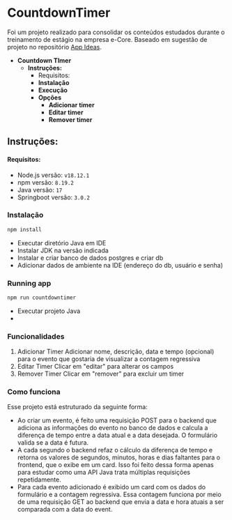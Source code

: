 # CountdownTimer

Foi um projeto realizado para consolidar os conteúdos estudados durante o treinamento de estágio na empresa e-Core.
Baseado em sugestão de projeto no repositório [App Ideas](https://github.com/florinpop17/app-ideas).


- **Countdown TImer**
  - **Instruções:**
      - Requisitos:
    - **Instalação**
    - **Execução**
    - **Opções**
      - **Adicionar timer** 
      - **Editar timer** 
      - **Remover timer**


## **Instruções:**

#### Requisitos:
 - Node.js versão: `v18.12.1`
 - npm versão: `8.19.2`
 - Java versão: `17`
 - Springboot versão: `3.0.2`
  
### **Instalação**

```bash
npm install
```
- Executar diretório Java em IDE
- Instalar JDK na versão indicada
- Instalar e criar banco de dados postgres e criar db
- Adicionar dados de ambiente na IDE (endereço do db, usuário e senha)

### **Running app**

```bash
npm run countdowntimer
```
- Executar projeto Java
- 
 ### **Funcionalidades**

 1. Adicionar Timer
    Adicionar nome, descrição, data e tempo (opcional) para o evento que gostaria de visualizar a contagem regressiva
 3. Editar Timer
    Clicar em "editar" para alterar os campos
 5. Remover Timer
    Clicar em "remover" para excluir um timer

### **Como funciona**

Esse projeto está estruturado da seguinte forma:
  - Ao criar um evento, é feito uma requisição POST para o backend que adiciona as informações do evento no banco de dados e calcula a diferença de tempo entre a data atual e a data desejada. O formulário valida se a data é futura.
  - A cada segundo o backend refaz o cálculo da diferença de tempo e retorna os valores de segundos, minutos, horas e dias faltantes para o frontend, que o exibe em um card. Isso foi feito dessa forma apenas para estudar como uma API Java trata múltiplas requisições repetidamente.
  - Para cada evento adicionado é exibido um card com os dados do formulário e a contagem regressiva. Essa contagem funciona por meio de uma requisição GET ao backend que envia a data e hora atuais a ser comparada com a data do event.



